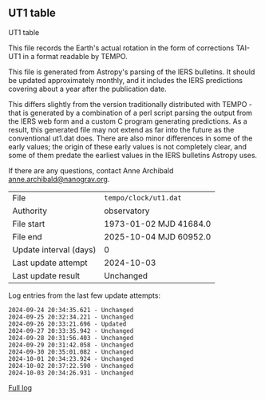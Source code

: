 
## UT1 table

UT1 table

This file records the Earth's actual rotation in the form of
corrections TAI-UT1 in a format readable by TEMPO.

This file is generated from Astropy's parsing of the IERS
bulletins. It should be updated approximately monthly, and it
includes the IERS predictions covering about a year after the
publication date.

This differs slightly from the version traditionally distributed
with TEMPO - that is generated by a combination of a perl script
parsing the output from the IERS web form and a custom C program
generating predictions. As a result, this generated file may not
extend as far into the future as the conventional ut1.dat does.
There are also minor differences in some of the early values; the
origin of these early values is not completely clear, and some of
them predate the earliest values in the IERS bulletins Astropy uses.

If there are any questions, contact Anne Archibald
<anne.archibald@nanograv.org>.

|     |     |
|:--- |:--- |
| File | `tempo/clock/ut1.dat` |
| Authority | observatory |
| File start | 1973-01-02 MJD 41684.0 |
| File end | 2025-10-04 MJD 60952.0 |
| Update interval (days) | 0 |
| Last update attempt | 2024-10-03 |
| Last update result | Unchanged |

Log entries from the last few update attempts:
```
2024-09-24 20:34:35.621 - Unchanged
2024-09-25 20:32:34.221 - Unchanged
2024-09-26 20:33:21.696 - Updated
2024-09-27 20:33:35.942 - Unchanged
2024-09-28 20:31:56.403 - Unchanged
2024-09-29 20:31:42.058 - Unchanged
2024-09-30 20:35:01.082 - Unchanged
2024-10-01 20:34:23.924 - Unchanged
2024-10-02 20:37:22.590 - Unchanged
2024-10-03 20:34:26.931 - Unchanged
```
[Full log](https://raw.githubusercontent.com/ipta/pulsar-clock-corrections/main/log/tempo/clock/ut1.dat.log)
